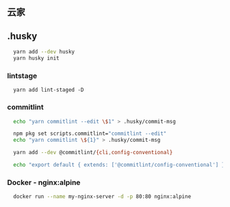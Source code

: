 ## 云家

## .husky

```sh
  yarn add --dev husky
  yarn husky init
```

### lintstage

```
  yarn add lint-staged -D
```

### commitlint

```sh
  echo "yarn commitlint --edit \$1" > .husky/commit-msg

  npm pkg set scripts.commitlint="commitlint --edit"
  echo "yarn commitlint \${1}" > .husky/commit-msg

  yarn add --dev @commitlint/{cli,config-conventional}

  echo "export default { extends: ['@commitlint/config-conventional'] };" > commitlint.config.js
```

### Docker - nginx:alpine

```sh
  docker run --name my-nginx-server -d -p 80:80 nginx:alpine

```
